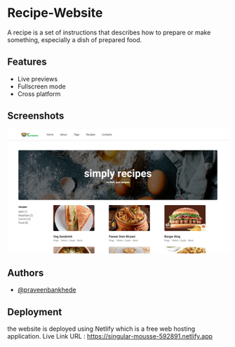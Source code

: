 
# Recipe-Website

A recipe is a set of instructions that describes how to prepare or make something, especially a dish of prepared food. 


## Features

- Live previews
- Fullscreen mode
- Cross platform


## Screenshots

![App Screenshot](images/Screenshot%20(142).png)


## Authors

- [@praveenbankhede](https://github.com/praveen1295)


## Deployment

the website is deployed using Netlify which is a free web hosting application. Live Link URL : https://singular-mousse-592891.netlify.app



